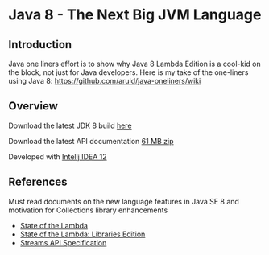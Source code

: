 Java 8 - The Next Big JVM Language
==================================

## Introduction

Java one liners effort is to show why Java 8 Lambda Edition is a cool-kid on the block, not just for Java developers.
Here is my take of the one-liners using Java 8: https://github.com/aruld/java-oneliners/wiki

## Overview

Download the latest JDK 8 build [here](https://jdk8.java.net/download.html)

Download the latest API documentation [61 MB zip](http://www.java.net/download/jdk8/archive/b108/binaries/jdk-8-ea-docs-b108-all-18_sep_2013.zip)

Developed with [Intellj IDEA 12](http://www.jetbrains.com/idea/download/)

## References

Must read documents on the new language features in Java SE 8 and motivation for Collections library enhancements

- [State of the Lambda](http://cr.openjdk.java.net/~briangoetz/lambda/lambda-state-final.html)
- [State of the Lambda: Libraries Edition](http://cr.openjdk.java.net/~briangoetz/lambda/lambda-libraries-final.html)
- [Streams API Specification](http://download.java.net/jdk8/docs/api/java/util/stream/package-summary.html)